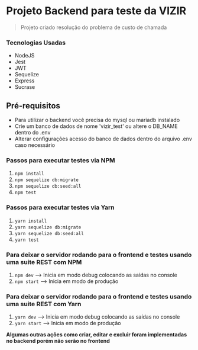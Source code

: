 # Projeto Backend para teste da VIZIR

> Projeto criado resolução do problema de custo de chamada

### Tecnologias Usadas
* NodeJS
* Jest
* JWT
* Sequelize
* Express
* Sucrase

## Pré-requisitos
* Para utilizar o backend você precisa do mysql ou mariadb instalado
* Crie um banco de dados de nome 'vizir_test' ou altere o DB_NAME dentro do .env
* Alterar configurações acesso do banco de dados dentro do arquivo .env caso necessário

### Passos para executar testes via NPM
1. `npm install`
2. `npm sequelize db:migrate`
3. `npm sequelize db:seed:all`
4. `npm test`

### Passos para executar testes via Yarn
1. `yarn install`
2. `yarn sequelize db:migrate`
3. `yarn sequelize db:seed:all`
4. `yarn test`

### Para deixar o servidor rodando para o frontend e testes usando uma suite REST com NPM
1. `npm dev` --> Inicia em modo debug colocando as saídas no console
2. `npm start` --> Inicia em modo de produção

### Para deixar o servidor rodando para o frontend e testes usando uma suite REST com Yarn
1. `yarn dev` --> Inicia em modo debug colocando as saídas no console
2. `yarn start` --> Inicia em modo de produção

**Algumas outras ações como criar, editar e excluir foram implementadas no backend porém não serão no frontend**

